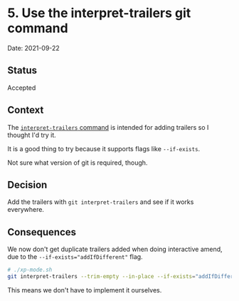 # 5. Use the interpret-trailers git command

Date: 2021-09-22

## Status

Accepted

## Context

The [`interpret-trailers` command](`https://www.git-scm.com/docs/git-interpret-trailers`) is intended for adding trailers so I thought I'd try it.

It is a good thing to try because it supports flags like `--if-exists`.

Not sure what version of git is required, though.

## Decision

Add the trailers with `git interpret-trailers` and see if it works everywhere.

## Consequences

We now don't get duplicate trailers added when doing interactive amend, due to the `--if-exists="addIfDifferent"` flag.

```sh
# ./xp-mode.sh
git interpret-trailers --trim-empty --in-place --if-exists="addIfDifferent" --trailer "Co-authored-by: $(get-full-name "$email") <$email>" "$1" >> $commitMsg
```

This means we don't have to implement it ourselves.
